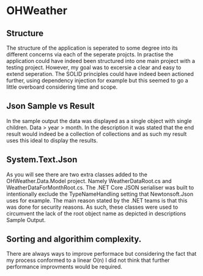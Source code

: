 # OHWeather

## Structure
The structure of the application is seperated to some degree into its different concerns via each of the seperate projcts. 
In practise the application could have indeed been structured into one main project with a testing project. However, my goal was to excersie a clear and easy to extend seperation.
The SOLID principles could have indeed been actioned further, using dependency injection for example but this seemed to go a little overboard considering time and scope. 

## Json Sample vs Result
In the sample output the data was displayed as a single object with single children. 
Data > year > month. 
In the description it was stated that the end result would indeed be a collection of collections and as such my result uses this ideal to display the results.

## System.Text.Json
As you will see there are two extra classes added to the OHWeather.Data.Model project. Namely WeatherDataRoot.cs and WeatherDataForMonthRoot.cs. 
The .NET Core JSON serialiser was built to intentionally exclude the TypeNameHandling setting that Newtonsoft.Json uses for example. The main reason stated by the .NET teams is that this was done for security reasons.
As such, these classes were used to circumvent the lack of the root object name as depicted in descriptions Sample Output.

## Sorting and algorithim complexity. 
There are always ways to improve performace but considering the fact that my process conformed to a linear O(n) I did not think that further performance improvments would be required.

